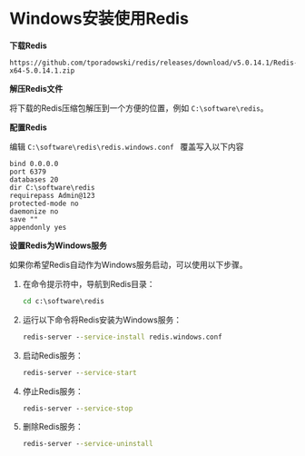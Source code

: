 # Windows安装使用Redis

**下载Redis**

```
https://github.com/tporadowski/redis/releases/download/v5.0.14.1/Redis-x64-5.0.14.1.zip
```

**解压Redis文件**

将下载的Redis压缩包解压到一个方便的位置，例如 `C:\software\redis`。

**配置Redis**

编辑 `C:\software\redis\redis.windows.conf ` 覆盖写入以下内容

```
bind 0.0.0.0
port 6379
databases 20
dir C:\software\redis
requirepass Admin@123
protected-mode no
daemonize no
save ""
appendonly yes
```

**设置Redis为Windows服务**

如果你希望Redis自动作为Windows服务启动，可以使用以下步骤。

1. 在命令提示符中，导航到Redis目录：

    ```cmd
    cd c:\software\redis
    ```

2. 运行以下命令将Redis安装为Windows服务：

    ```cmd
    redis-server --service-install redis.windows.conf
    ```

3. 启动Redis服务：

    ```cmd
    redis-server --service-start
    ```

4. 停止Redis服务：

    ```cmd
    redis-server --service-stop
    ```

5. 删除Redis服务：

    ```cmd
    redis-server --service-uninstall
    ```


